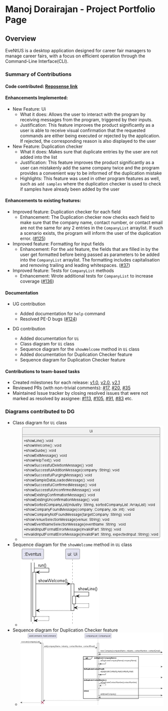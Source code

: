 # Manoj Dorairajan - Project Portfolio Page

## Overview

EveNtUS is a desktop application designed for career fair managers to manage career fairs, with a focus on efficient
operation through the Command-Line Interface(CLI).

### Summary of Contributions

#### Code contributed: [Reposense link](https://nus-cs2113-ay2223s2.github.io/tp-dashboard/?search=manoj364&breakdown=true)

#### Enhancements Implemented:
- New Feature: Ui
    - What it does: Allows the user to interact with the program by receiving messages from the program, triggered by
      their inputs.
    - Justification: This feature improves the product significantly as a user is able to receive visual confirmation
      that the requested commands are either being executed or rejected by the application. If rejected, 
      the corresponding reason is also displayed to the user
- New Feature: Duplication checker
    - What it does: Makes sure that duplicate entries by the user are not added into the list
    - Justification: This feature improves the product significantly as a user can mistakenly add the same company twice
      and the program provides a convenient way to be informed of the duplication mistake
    - Highlights: This feature was used in other program features as well, such as  `add samples` where the duplication
      checker is used to check if samples have already been added by the user

#### Enhancements to existing features:
- Improved feature: Duplication checker for each field
    - Enhancement: The Duplication checker now checks each field to make sure that the company name, contact number, or
      contact email are not the same for any 2 entries in the `CompanyList` arraylist. If such a scenario exists, the
      program will inform the user of the duplication error. ([#125](https://github.com/AY2223S2-CS2113-W12-2/tp/pull/125))
- Improved feature: Formatting for input fields
    - Enhancement: For the `add` feature, the fields that are filled in by the user get formatted before being passed as
      parameters to be added into the `CompanyList` arraylist. The formatting includes capitalisation and removing
      trailing and leading whitespaces. ([#37](https://github.com/AY2223S2-CS2113-W12-2/tp/pull/37))
- Improved feature: Tests for `CompanyList` methods
  - Enhancement: Wrote additional tests for `CompanyList` to increase coverage ([#136](https://github.com/AY2223S2-CS2113-W12-2/tp/pull/136))

#### Documentation
- UG contribution
    - Added documentation for `help` command
    - Resolved PE-D bugs ([#124](https://github.com/AY2223S2-CS2113-W12-2/tp/pull/124))

- DG contribution
    - Added documentation for `Ui`
    - Class diagram for `Ui` class
    - Sequence diagram for the `showWelcome` method in `Ui` class
    - Added documentation for Duplication Checker feature
    - Sequence diagram for Duplication Checker feature

#### Contributions to team-based tasks
- Created milestones for each release: [v1.0](https://github.com/AY2223S2-CS2113-W12-2/tp/milestone/1), [v2.0](https://github.com/AY2223S2-CS2113-W12-2/tp/milestone/2), [v2.1](https://github.com/AY2223S2-CS2113-W12-2/tp/milestone/3)
- Reviewed PRs (with non-trivial comments): [#17](https://github.com/AY2223S2-CS2113-W12-2/tp/pull/17), [#20](https://github.com/AY2223S2-CS2113-W12-2/tp/pull/20), [#35](https://github.com/AY2223S2-CS2113-W12-2/tp/pull/35)
- Maintained Issue tracker by closing resolved issues that were not marked as resolved by assignee: [#113](https://github.com/AY2223S2-CS2113-W12-2/tp/issues/113), [#105](https://github.com/AY2223S2-CS2113-W12-2/tp/issues/105), [#91](https://github.com/AY2223S2-CS2113-W12-2/tp/issues/91), [#83](https://github.com/AY2223S2-CS2113-W12-2/tp/issues/83) etc.

### Diagrams contributed to DG
- Class diagram for `Ui` class
  - ![Ui_class.png](..%2FUML%2FImage%2FUi_class.png)
- Sequence diagram for the `showWelcome` method in `Ui` class
  - ![Ui_sequence_diagram.png](..%2FUML%2FImage%2FUi_sequence_diagram.png)
- Sequence diagram for Duplication Checker feature 
  - ![Duplication_checker.png](..%2FUML%2FImage%2FDuplication_checker.png)